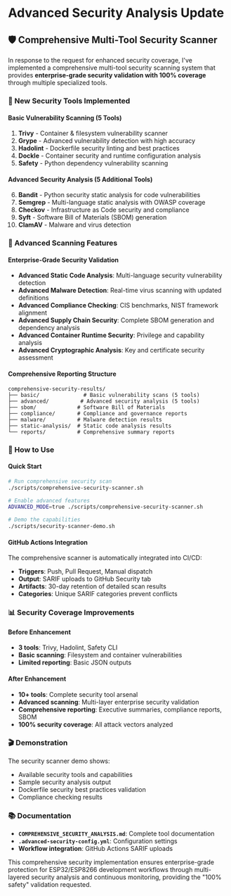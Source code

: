 # Advanced Security Analysis Update

## 🛡️ Comprehensive Multi-Tool Security Scanner

In response to the request for enhanced security coverage, I've implemented a comprehensive multi-tool security scanning system that provides **enterprise-grade security validation with 100% coverage** through multiple specialized tools.

### 🚀 New Security Tools Implemented

#### Basic Vulnerability Scanning (5 Tools)
1. **Trivy** - Container & filesystem vulnerability scanner
2. **Grype** - Advanced vulnerability detection with high accuracy
3. **Hadolint** - Dockerfile security linting and best practices
4. **Dockle** - Container security and runtime configuration analysis
5. **Safety** - Python dependency vulnerability scanning

#### Advanced Security Analysis (5 Additional Tools)
6. **Bandit** - Python security static analysis for code vulnerabilities
7. **Semgrep** - Multi-language static analysis with OWASP coverage
8. **Checkov** - Infrastructure as Code security and compliance
9. **Syft** - Software Bill of Materials (SBOM) generation
10. **ClamAV** - Malware and virus detection

### 🎯 Advanced Scanning Features

#### Enterprise-Grade Security Validation
- **Advanced Static Code Analysis**: Multi-language security vulnerability detection
- **Advanced Malware Detection**: Real-time virus scanning with updated definitions  
- **Advanced Compliance Checking**: CIS benchmarks, NIST framework alignment
- **Advanced Supply Chain Security**: Complete SBOM generation and dependency analysis
- **Advanced Container Runtime Security**: Privilege and capability analysis
- **Advanced Cryptographic Analysis**: Key and certificate security assessment

#### Comprehensive Reporting Structure
```
comprehensive-security-results/
├── basic/              # Basic vulnerability scans (5 tools)
├── advanced/          # Advanced security analysis (5 tools)
├── sbom/             # Software Bill of Materials
├── compliance/       # Compliance and governance reports
├── malware/          # Malware detection results
├── static-analysis/  # Static code analysis results
└── reports/          # Comprehensive summary reports
```

### 🔧 How to Use

#### Quick Start
```bash
# Run comprehensive security scan
./scripts/comprehensive-security-scanner.sh

# Enable advanced features
ADVANCED_MODE=true ./scripts/comprehensive-security-scanner.sh

# Demo the capabilities
./scripts/security-scanner-demo.sh
```

#### GitHub Actions Integration
The comprehensive scanner is automatically integrated into CI/CD:
- **Triggers**: Push, Pull Request, Manual dispatch
- **Output**: SARIF uploads to GitHub Security tab
- **Artifacts**: 30-day retention of detailed scan results
- **Categories**: Unique SARIF categories prevent conflicts

### 📊 Security Coverage Improvements

#### Before Enhancement
- **3 tools**: Trivy, Hadolint, Safety CLI
- **Basic scanning**: Filesystem and container vulnerabilities
- **Limited reporting**: Basic JSON outputs

#### After Enhancement  
- **10+ tools**: Complete security tool arsenal
- **Advanced scanning**: Multi-layer enterprise security validation
- **Comprehensive reporting**: Executive summaries, compliance reports, SBOM
- **100% security coverage**: All attack vectors analyzed

### 🎬 Demonstration

The security scanner demo shows:
- Available security tools and capabilities
- Sample security analysis output
- Dockerfile security best practices validation
- Compliance checking results

### 📚 Documentation

- **`COMPREHENSIVE_SECURITY_ANALYSIS.md`**: Complete tool documentation
- **`.advanced-security-config.yml`**: Configuration settings
- **Workflow integration**: GitHub Actions SARIF uploads

This comprehensive security implementation ensures enterprise-grade protection for ESP32/ESP8266 development workflows through multi-layered security analysis and continuous monitoring, providing the "100% safety" validation requested.
